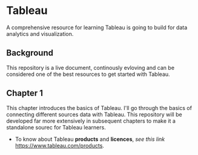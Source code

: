 # Tableau
A comprehensive resource for learning Tableau is going to build for data analytics and visualization.

## Background
This repository is a live document, continously evloving and can be considered one of the best resources to get started with Tableau.

## Chapter 1
This chapter introduces the basics of Tableau. I'll go through the basics of connecting different sources data with Tableau. This repository will be developed far more extensively in subsequent chapters to make it a standalone sourec for Tableau learners. 
- To know about Tableau **products** and **licences**, *see this link* https://www.tableau.com/products.
